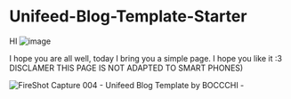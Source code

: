 # Unifeed-Blog-Template-Starter
HI
![image](https://github.com/BOCCHI1510/UnifeedBlogTemplateStarterMain.github.io/assets/161669478/7aedb117-d9f3-4fb4-925b-6c7ff2663767)

I hope you are all well, today I bring you a simple page. I hope you like it :3  DISCLAMER THIS PAGE IS NOT ADAPTED TO SMART PHONES)

![FireShot Capture 004 - Unifeed Blog Template by BOCCCHI - ](https://github.com/BOCCHI1510/UnifeedBlogTemplateStarterMain.github.io/assets/161669478/d1c48f3e-c65a-4101-828a-c9d5e82fe6c3)
